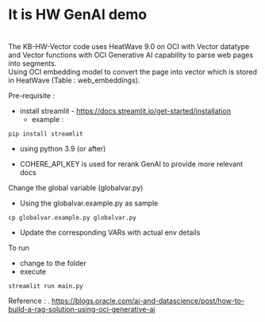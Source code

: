 # It is HW GenAI demo 
#

The KB-HW-Vector code uses HeatWave 9.0 on OCI with Vector datatype and Vector functions with OCI Generative AI capability to parse web pages into segments.  
Using OCI embedding model to convert the page into vector which is stored in HeatWave (Table : web_embeddings).  

Pre-requisite :
- install streamlit - https://docs.streamlit.io/get-started/installation
  - example :
```
pip install streamlit
```
- using python 3.9 (or after)

- COHERE_API_KEY is used for rerank GenAI to provide more relevant docs 


Change the global variable (globalvar.py)
- Using the globalvar.example.py as sample
```
cp globalvar.example.py globalvar.py
```
- Update the corresponding VARs with actual env details


To run
- change to the folder
- execute
```
streamlit run main.py
```

Reference :
. https://blogs.oracle.com/ai-and-datascience/post/how-to-build-a-rag-solution-using-oci-generative-ai

